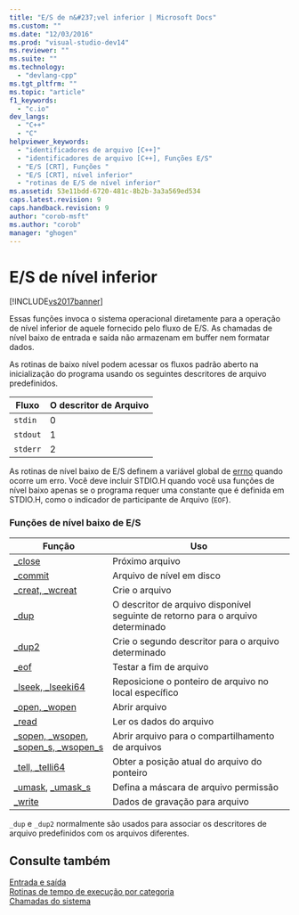 ```yaml
---
title: "E/S de n&#237;vel inferior | Microsoft Docs"
ms.custom: ""
ms.date: "12/03/2016"
ms.prod: "visual-studio-dev14"
ms.reviewer: ""
ms.suite: ""
ms.technology: 
  - "devlang-cpp"
ms.tgt_pltfrm: ""
ms.topic: "article"
f1_keywords: 
  - "c.io"
dev_langs: 
  - "C++"
  - "C"
helpviewer_keywords: 
  - "identificadores de arquivo [C++]"
  - "identificadores de arquivo [C++], Funções E/S"
  - "E/S [CRT], Funções "
  - "E/S [CRT], nível inferior"
  - "rotinas de E/S de nível inferior"
ms.assetid: 53e11bdd-6720-481c-8b2b-3a3a569ed534
caps.latest.revision: 9
caps.handback.revision: 9
author: "corob-msft"
ms.author: "corob"
manager: "ghogen"
---
```

# E/S de n&#237;vel inferior
[!INCLUDE[vs2017banner](../assembler/inline/includes/vs2017banner.md)]

Essas funções invoca o sistema operacional diretamente para a operação de nível inferior de aquele fornecido pelo fluxo de E\/S.  As chamadas de nível baixo de entrada e saída não armazenam em buffer nem formatar dados.  
  
 As rotinas de baixo nível podem acessar os fluxos padrão aberto na inicialização do programa usando os seguintes descritores de arquivo predefinidos.  
  
|Fluxo|O descritor de Arquivo|  
|-----------|----------------------------|  
|`stdin`|0|  
|`stdout`|1|  
|`stderr`|2|  
  
 As rotinas de nível baixo de E\/S definem a variável global de [errno](../Topic/errno,%20_doserrno,%20_sys_errlist,%20and%20_sys_nerr.md) quando ocorre um erro.  Você deve incluir STDIO.H quando você usa funções de nível baixo apenas se o programa requer uma constante que é definida em STDIO.H, como o indicador de participante de Arquivo \(`EOF`\).  
  
### Funções de nível baixo de E\/S  
  
|Função|Uso|  
|------------|---------|  
|[\_close](../Topic/_close.md)|Próximo arquivo|  
|[\_commit](../c-runtime-library/reference/commit.md)|Arquivo de nível em disco|  
|[\_creat, \_wcreat](../c-runtime-library/reference/creat-wcreat.md)|Crie o arquivo|  
|[\_dup](../c-runtime-library/reference/dup-dup2.md)|O descritor de arquivo disponível seguinte de retorno para o arquivo determinado|  
|[\_dup2](../c-runtime-library/reference/dup-dup2.md)|Crie o segundo descritor para o arquivo determinado|  
|[\_eof](../c-runtime-library/reference/eof.md)|Testar a fim de arquivo|  
|[\_lseek, \_lseeki64](../c-runtime-library/reference/lseek-lseeki64.md)|Reposicione o ponteiro de arquivo no local específico|  
|[\_open, \_wopen](../c-runtime-library/reference/open-wopen.md)|Abrir arquivo|  
|[\_read](../Topic/_read.md)|Ler os dados do arquivo|  
|[\_sopen, \_wsopen](../c-runtime-library/reference/sopen-wsopen.md), [\_sopen\_s, \_wsopen\_s](../c-runtime-library/reference/sopen-s-wsopen-s.md)|Abrir arquivo para o compartilhamento de arquivos|  
|[\_tell, \_telli64](../c-runtime-library/reference/tell-telli64.md)|Obter a posição atual do arquivo do ponteiro|  
|[\_umask](../c-runtime-library/reference/umask.md), [\_umask\_s](../Topic/_umask_s.md)|Defina a máscara de arquivo permissão|  
|[\_write](../c-runtime-library/reference/write.md)|Dados de gravação para arquivo|  
  
 `_dup` e `_dup2` normalmente são usados para associar os descritores de arquivo predefinidos com os arquivos diferentes.  
  
## Consulte também  
 [Entrada e saída](../Topic/Input%20and%20Output.md)   
 [Rotinas de tempo de execução por categoria](../c-runtime-library/run-time-routines-by-category.md)   
 [Chamadas do sistema](../Topic/System%20Calls.md)
